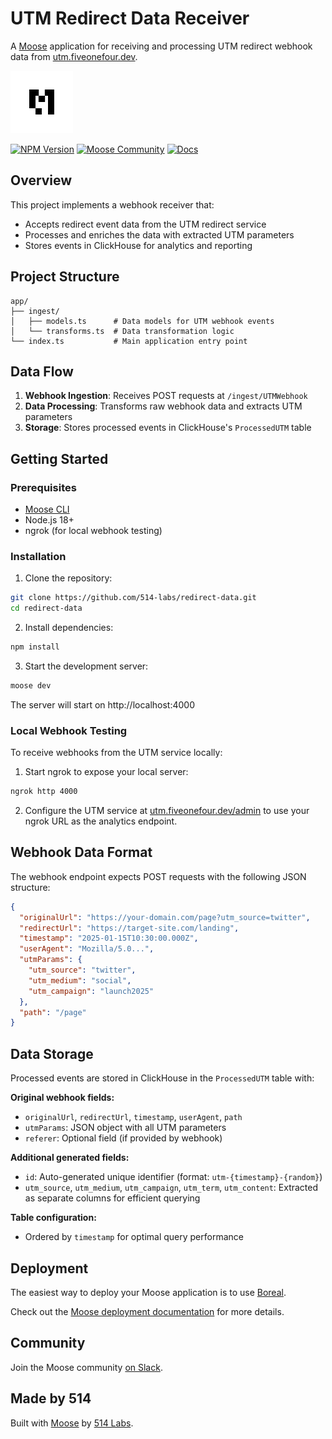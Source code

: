 # UTM Redirect Data Receiver

A [Moose](https://docs.fiveonefour.com/moose) application for receiving and processing UTM redirect webhook data from [utm.fiveonefour.dev](https://utm.fiveonefour.dev/admin).

<a href="https://docs.fiveonefour.com/moose/"><img src="https://raw.githubusercontent.com/514-labs/moose/main/logo-m-light.png" alt="moose logo" height="100px"></a>

[![NPM Version](https://img.shields.io/npm/v/%40514labs%2Fmoose-cli?logo=npm)](https://www.npmjs.com/package/@514labs/moose-cli?activeTab=readme)
[![Moose Community](https://img.shields.io/badge/slack-moose_community-purple.svg?logo=slack)](https://join.slack.com/t/moose-community/shared_invite/zt-2fjh5n3wz-cnOmM9Xe9DYAgQrNu8xKxg)
[![Docs](https://img.shields.io/badge/quick_start-docs-blue.svg)](https://docs.fiveonefour.com/moose/getting-started/quickstart)

## Overview

This project implements a webhook receiver that:
- Accepts redirect event data from the UTM redirect service
- Processes and enriches the data with extracted UTM parameters
- Stores events in ClickHouse for analytics and reporting

## Project Structure

```
app/
├── ingest/
│   ├── models.ts      # Data models for UTM webhook events
│   └── transforms.ts  # Data transformation logic
└── index.ts           # Main application entry point
```

## Data Flow

1. **Webhook Ingestion**: Receives POST requests at `/ingest/UTMWebhook`
2. **Data Processing**: Transforms raw webhook data and extracts UTM parameters
3. **Storage**: Stores processed events in ClickHouse's `ProcessedUTM` table

## Getting Started

### Prerequisites
- [Moose CLI](https://docs.fiveonefour.com/moose/getting-started/installation)
- Node.js 18+
- ngrok (for local webhook testing)

### Installation

1. Clone the repository:
```bash
git clone https://github.com/514-labs/redirect-data.git
cd redirect-data
```

2. Install dependencies:
```bash
npm install
```

3. Start the development server:
```bash
moose dev
```

The server will start on http://localhost:4000

### Local Webhook Testing

To receive webhooks from the UTM service locally:

1. Start ngrok to expose your local server:
```bash
ngrok http 4000
```

2. Configure the UTM service at [utm.fiveonefour.dev/admin](https://utm.fiveonefour.dev/admin) to use your ngrok URL as the analytics endpoint.

## Webhook Data Format

The webhook endpoint expects POST requests with the following JSON structure:

```json
{
  "originalUrl": "https://your-domain.com/page?utm_source=twitter",
  "redirectUrl": "https://target-site.com/landing",
  "timestamp": "2025-01-15T10:30:00.000Z",
  "userAgent": "Mozilla/5.0...",
  "utmParams": {
    "utm_source": "twitter",
    "utm_medium": "social",
    "utm_campaign": "launch2025"
  },
  "path": "/page"
}
```

## Data Storage

Processed events are stored in ClickHouse in the `ProcessedUTM` table with:

**Original webhook fields:**
- `originalUrl`, `redirectUrl`, `timestamp`, `userAgent`, `path`
- `utmParams`: JSON object with all UTM parameters
- `referer`: Optional field (if provided by webhook)

**Additional generated fields:**
- `id`: Auto-generated unique identifier (format: `utm-{timestamp}-{random}`)
- `utm_source`, `utm_medium`, `utm_campaign`, `utm_term`, `utm_content`: Extracted as separate columns for efficient querying

**Table configuration:**
- Ordered by `timestamp` for optimal query performance

## Deployment

The easiest way to deploy your Moose application is to use [Boreal](https://www.fiveonefour.com/boreal).

Check out the [Moose deployment documentation](https://docs.fiveonefour.com/moose/deploying) for more details.

## Community

Join the Moose community [on Slack](https://join.slack.com/t/moose-community/shared_invite/zt-2fjh5n3wz-cnOmM9Xe9DYAgQrNu8xKxg).

## Made by 514

Built with [Moose](https://docs.fiveonefour.com/moose) by [514 Labs](https://www.fiveonefour.com/).
